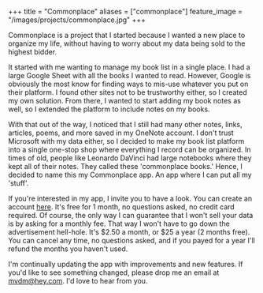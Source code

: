 +++
title = "Commonplace"
aliases = ["commonplace"]
feature_image = "/images/projects/commonplace.jpg"
+++

Commonplace is a project that I started because I wanted a new place to organize my life, without having to worry about my data being sold to the highest bidder.

It started with me wanting to manage my book list in a single place. I had a large Google Sheet with all the books I wanted to read. However, Google is obviously the most know for finding ways to mis-use whatever you put on their platform. I found other sites not to be trustworthy either, so I created my own solution. From there, I wanted to start adding my book notes as well, so I extended the platform to include notes on my books.

With that out of the way, I noticed that I still had many other notes, links, articles, poems, and more saved in my OneNote account. I don't trust Microsoft with my data either, so I decided to make my book list platform into a single one-stop shop where everything I record can be organized. In times of old, people like Leonardo DaVinci had large notebooks where they kept all of their notes. They called these 'commonplace books.' Hence, I decided to name this my Commonplace app. An app where I can put all my 'stuff'.

If you're interested in my app, I invite you to have a look. You can create an account [here](https://commonplace.vdmeersoftware.com). It's free for 1 month, no questions asked, no credit card required. Of course, the only way I can guarantee that I won't sell your data is by asking for a monthly fee. That way I won't have to go down the advertisement hell-hole. It's $2.50 a month, or $25 a year (2 months free). You can cancel any time, no questions asked, and if you payed for a year I'll refund the months you haven't used.

I'm continually updating the app with improvements and new features. If you'd like to see something changed, please drop me an email at [mvdm@hey.com](mailto:mvdm@hey.com). I'd love to hear from you.